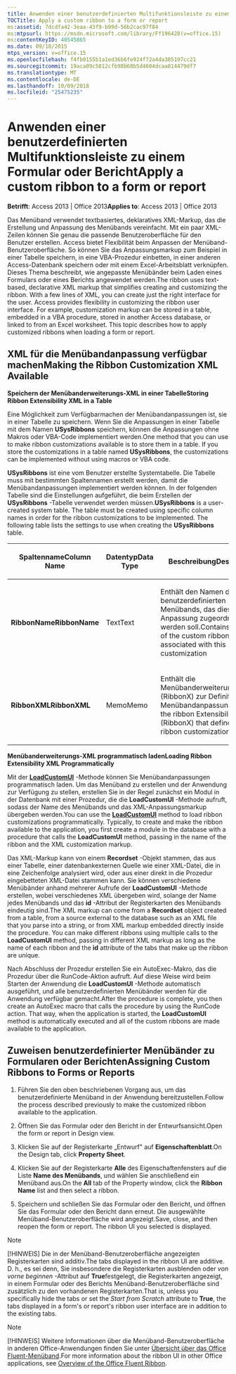 ```yaml
---
title: Anwenden einer benutzerdefinierten Multifunktionsleiste zu einem Formular oder Bericht
TOCTitle: Apply a custom ribbon to a form or report
ms:assetid: 7dcdfa42-3eaa-43f9-b99d-56b2cac97f84
ms:mtpsurl: https://msdn.microsoft.com/library/Ff196428(v=office.15)
ms:contentKeyID: 48545865
ms.date: 09/18/2015
mtps_version: v=office.15
ms.openlocfilehash: f4fb0155b1a1ed36b6fe924f72a4da385197cc21
ms.sourcegitcommit: 19aca09c5812cfb98b68b5d4604dcaa814479df7
ms.translationtype: MT
ms.contentlocale: de-DE
ms.lasthandoff: 10/09/2018
ms.locfileid: "25475235"
---
```

# <a name="apply-a-custom-ribbon-to-a-form-or-report"></a><span data-ttu-id="5147e-102">Anwenden einer benutzerdefinierten Multifunktionsleiste zu einem Formular oder Bericht</span><span class="sxs-lookup"><span data-stu-id="5147e-102">Apply a custom ribbon to a form or report</span></span>


<span data-ttu-id="5147e-103">**Betrifft**: Access 2013 | Office 2013</span><span class="sxs-lookup"><span data-stu-id="5147e-103">**Applies to**: Access 2013 | Office 2013</span></span>

<span data-ttu-id="5147e-p101">Das Menüband verwendet textbasiertes, deklaratives XML-Markup, das die Erstellung und Anpassung des Menübands vereinfacht. Mit ein paar XML-Zeilen können Sie genau die passende Benutzeroberfläche für den Benutzer erstellen. Access bietet Flexibilität beim Anpassen der Menüband-Benutzeroberfläche. So können Sie das Anpassungsmarkup zum Beispiel in einer Tabelle speichern, in eine VBA-Prozedur einbetten, in einer anderen Access-Datenbank speichern oder mit einem Excel-Arbeitsblatt verknüpfen. Dieses Thema beschreibt, wie angepasste Menübänder beim Laden eines Formulars oder eines Berichts angewendet werden.</span><span class="sxs-lookup"><span data-stu-id="5147e-p101">The ribbon uses text-based, declarative XML markup that simplifies creating and customizing the ribbon. With a few lines of XML, you can create just the right interface for the user. Access provides flexibility in customizing the ribbon user interface. For example, customization markup can be stored in a table, embedded in a VBA procedure, stored in another Access database, or linked to from an Excel worksheet. This topic describes how to apply customized ribbons when loading a form or report.</span></span>

## <a name="making-the-ribbon-customization-xml-available"></a><span data-ttu-id="5147e-109">XML für die Menübandanpassung verfügbar machen</span><span class="sxs-lookup"><span data-stu-id="5147e-109">Making the Ribbon Customization XML Available</span></span>

<span data-ttu-id="5147e-110">**Speichern der Menübanderweiterungs-XML in einer Tabelle**</span><span class="sxs-lookup"><span data-stu-id="5147e-110">**Storing Ribbon Extensibility XML in a Table**</span></span>

<span data-ttu-id="5147e-p102">Eine Möglichkeit zum Verfügbarmachen der Menübandanpassungen ist, sie in einer Tabelle zu speichern. Wenn Sie die Anpassungen in einer Tabelle mit dem Namen **USysRibbons** speichern, können die Anpassungen ohne Makros oder VBA-Code implementiert werden.</span><span class="sxs-lookup"><span data-stu-id="5147e-p102">One method that you can use to make ribbon customizations available is to store them in a table. If you store the customizations in a table named **USysRibbons**, the customizations can be implemented without using macros or VBA code.</span></span>

<span data-ttu-id="5147e-p103">**USysRibbons** ist eine vom Benutzer erstellte Systemtabelle. Die Tabelle muss mit bestimmten Spaltennamen erstellt werden, damit die Menübandanpassungen implementiert werden können. In der folgenden Tabelle sind die Einstellungen aufgeführt, die beim Erstellen der **USysRibbons** -Tabelle verwendet werden müssen.</span><span class="sxs-lookup"><span data-stu-id="5147e-p103">**USysRibbons** is a user-created system table. The table must be created using specific column names in order for the ribbon customizations to be implemented. The following table lists the settings to use when creating the **USysRibbons** table.</span></span>

<table>
<colgroup>
<col style="width: 33%" />
<col style="width: 33%" />
<col style="width: 33%" />
</colgroup>
<thead>
<tr class="header">
<th><p><span data-ttu-id="5147e-116">Spaltenname</span><span class="sxs-lookup"><span data-stu-id="5147e-116">Column Name</span></span></p></th>
<th><p><span data-ttu-id="5147e-117">Datentyp</span><span class="sxs-lookup"><span data-stu-id="5147e-117">Data Type</span></span></p></th>
<th><p><span data-ttu-id="5147e-118">Beschreibung</span><span class="sxs-lookup"><span data-stu-id="5147e-118">Description</span></span></p></th>
</tr>
</thead>
<tbody>
<tr class="odd">
<td><p><span data-ttu-id="5147e-119"><strong>RibbonName</strong></span><span class="sxs-lookup"><span data-stu-id="5147e-119"><strong>RibbonName</strong></span></span></p></td>
<td><p><span data-ttu-id="5147e-120">Text</span><span class="sxs-lookup"><span data-stu-id="5147e-120">Text</span></span></p></td>
<td><p><span data-ttu-id="5147e-121">Enthält den Namen des benutzerdefinierten Menübands, das dieser Anpassung zugeordnet werden soll.</span><span class="sxs-lookup"><span data-stu-id="5147e-121">Contains the name of the custom ribbon to be associated with this customization</span></span></p></td>
</tr>
<tr class="even">
<td><p><span data-ttu-id="5147e-122"><strong>RibbonXML</strong></span><span class="sxs-lookup"><span data-stu-id="5147e-122"><strong>RibbonXML</strong></span></span></p></td>
<td><p><span data-ttu-id="5147e-123">Memo</span><span class="sxs-lookup"><span data-stu-id="5147e-123">Memo</span></span></p></td>
<td><p><span data-ttu-id="5147e-124">Enthält die Menübanderweiterungs-XML (RibbonX) zur Definition der Menübandanpassung.</span><span class="sxs-lookup"><span data-stu-id="5147e-124">Contains the ribbon Extensibility XML (RibbonX) that defines the ribbon customization</span></span></p></td>
</tr>
</tbody>
</table>


<span data-ttu-id="5147e-125">**Menübanderweiterungs-XML programmatisch laden**</span><span class="sxs-lookup"><span data-stu-id="5147e-125">**Loading Ribbon Extensibility XML Programmatically**</span></span>

<span data-ttu-id="5147e-p104">Mit der **[LoadCustomUI](https://msdn.microsoft.com/library/ff194416\(v=office.15\))** -Methode können Sie Menübandanpassungen programmatisch laden. Um das Menüband zu erstellen und der Anwendung zur Verfügung zu stellen, erstellen Sie in der Regel zunächst ein Modul in der Datenbank mit einer Prozedur, die die **LoadCustomUI** -Methode aufruft, sodass der Name des Menübands und das XML-Anpassungsmarkup übergeben werden.</span><span class="sxs-lookup"><span data-stu-id="5147e-p104">You can use the **[LoadCustomUI](https://msdn.microsoft.com/library/ff194416\(v=office.15\))** method to load ribbon customizations programmatically. Typically, to create and make the ribbon available to the application, you first create a module in the database with a procedure that calls the **LoadCustomUI** method, passing in the name of the ribbon and the XML customization markup.</span></span>

<span data-ttu-id="5147e-p105">Das XML-Markup kann von einem **Recordset** -Objekt stammen, das aus einer Tabelle, einer datenbankexternen Quelle wie einer XML-Datei, die in eine Zeichenfolge analysiert wird, oder aus einer direkt in die Prozedur eingebetteten XML-Datei stammen kann. Sie können verschiedene Menübänder anhand mehrerer Aufrufe der **LoadCustomUI** -Methode erstellen, wobei verschiedenes XML übergeben wird, solange der Name jedes Menübands und das **id** -Attribut der Registerkarten des Menübands eindeutig sind.</span><span class="sxs-lookup"><span data-stu-id="5147e-p105">The XML markup can come from a **Recordset** object created from a table, from a source external to the database such as an XML file that you parse into a string, or from XML markup embedded directly inside the procedure. You can make different ribbons using multiple calls to the **LoadCustomUI** method, passing in different XML markup as long as the name of each ribbon and the **id** attribute of the tabs that make up the ribbon are unique.</span></span>

<span data-ttu-id="5147e-p106">Nach Abschluss der Prozedur erstellen Sie ein AutoExec-Makro, das die Prozedur über die RunCode-Aktion aufruft. Auf diese Weise wird beim Starten der Anwendung die **LoadCustomUI** -Methode automatisch ausgeführt, und alle benutzerdefinierten Menübänder werden für die Anwendung verfügbar gemacht.</span><span class="sxs-lookup"><span data-stu-id="5147e-p106">After the procedure is complete, you then create an AutoExec macro that calls the procedure by using the RunCode action. That way, when the application is started, the **LoadCustomUI** method is automatically executed and all of the custom ribbons are made available to the application.</span></span>

## <a name="assigning-custom-ribbons-to-forms-or-reports"></a><span data-ttu-id="5147e-132">Zuweisen benutzerdefinierter Menübänder zu Formularen oder Berichten</span><span class="sxs-lookup"><span data-stu-id="5147e-132">Assigning Custom Ribbons to Forms or Reports</span></span>

1.  <span data-ttu-id="5147e-133">Führen Sie den oben beschriebenen Vorgang aus, um das benutzerdefinierte Menüband in der Anwendung bereitzustellen.</span><span class="sxs-lookup"><span data-stu-id="5147e-133">Follow the process described previously to make the customized ribbon available to the application.</span></span>

2.  <span data-ttu-id="5147e-134">Öffnen Sie das Formular oder den Bericht in der Entwurfsansicht.</span><span class="sxs-lookup"><span data-stu-id="5147e-134">Open the form or report in Design view.</span></span>

3.  <span data-ttu-id="5147e-135">Klicken Sie auf der Registerkarte „Entwurf" auf **Eigenschaftenblatt**.</span><span class="sxs-lookup"><span data-stu-id="5147e-135">On the Design tab, click **Property Sheet**.</span></span>

4.  <span data-ttu-id="5147e-136">Klicken Sie auf der Registerkarte **Alle** des Eigenschaftenfensters auf die Liste **Name des Menübands**, und wählen Sie anschließend ein Menüband aus.</span><span class="sxs-lookup"><span data-stu-id="5147e-136">On the **All** tab of the Property window, click the **Ribbon Name** list and then select a ribbon.</span></span>

5.  <span data-ttu-id="5147e-p107">Speichern und schließen Sie das Formular oder den Bericht, und öffnen Sie das Formular oder den Bericht dann erneut. Die ausgewählte Menüband-Benutzeroberfläche wird angezeigt.</span><span class="sxs-lookup"><span data-stu-id="5147e-p107">Save, close, and then reopen the form or report. The ribbon UI you selected is displayed.</span></span>


> [!NOTE]
> <span data-ttu-id="5147e-139">[!HINWEIS] Die in der Menüband-Benutzeroberfläche angezeigten Registerkarten sind additiv.</span><span class="sxs-lookup"><span data-stu-id="5147e-139">The tabs displayed in the ribbon UI are additive.</span></span> <span data-ttu-id="5147e-140">D. h., es sei denn, Sie insbesondere die Registerkarten ausblenden oder *von vorne beginnen* -Attribut auf **True**festgelegt, die Registerkarten angezeigt, in einem Formular oder des Berichts Menüband-Benutzeroberfläche sind zusätzlich zu den vorhandenen Registerkarten.</span><span class="sxs-lookup"><span data-stu-id="5147e-140">That is, unless you specifically hide the tabs or set the *Start from Scratch* attribute to **True**, the tabs displayed in a form's or report's ribbon user interface are in addition to the existing tabs.</span></span>

> [!NOTE]
> <span data-ttu-id="5147e-141">[!HINWEIS] Weitere Informationen über die Menüband-Benutzeroberfläche in anderen Office-Anwendungen finden Sie unter [Übersicht über das Office Fluent-Menüband](https://docs.microsoft.com/office/vba/Library-Reference/Concepts/overview-of-the-office-fluent-ribbon).</span><span class="sxs-lookup"><span data-stu-id="5147e-141">For more information about the ribbon UI in other Office applications, see [Overview of the Office Fluent Ribbon](https://docs.microsoft.com/office/vba/Library-Reference/Concepts/overview-of-the-office-fluent-ribbon).</span></span>


